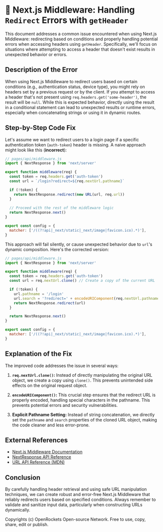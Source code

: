# 🐞 Next.js Middleware: Handling `Redirect` Errors with `getHeader`


This document addresses a common issue encountered when using Next.js Middleware: redirecting based on conditions and properly handling potential errors when accessing headers using `getHeader`.  Specifically, we'll focus on situations where attempting to access a header that doesn't exist results in unexpected behavior or errors.


## Description of the Error

When using Next.js Middleware to redirect users based on certain conditions (e.g., authentication status, device type), you might rely on headers set by a previous request or by the client. If you attempt to access a header that's not present using `req.headers.get('some-header')`, the result will be `null`. While this is expected behavior, directly using the result in a conditional statement can lead to unexpected results or runtime errors, especially when concatenating strings or using it in dynamic routes.


## Step-by-Step Code Fix

Let's assume we want to redirect users to a login page if a specific authentication token (`auth-token`) header is missing. A naive approach might look like this (**incorrect**):

```javascript
// pages/api/middleware.js
import { NextResponse } from 'next/server'

export function middleware(req) {
  const token = req.headers.get('auth-token')
  const url = `/login?redirect=${req.nextUrl.pathname}`

  if (!token) {
    return NextResponse.redirect(new URL(url, req.url))
  }
  
  // Proceed with the rest of the middleware logic
  return NextResponse.next()
}

export const config = {
  matcher: ['/((?!api|_next/static|_next/image|favicon.ico).*)'],
}
```

This approach will fail silently, or cause unexpected behavior due to `url`'s dynamic composition.  Here's the corrected version:

```javascript
// pages/api/middleware.js
import { NextResponse } from 'next/server'

export function middleware(req) {
  const token = req.headers.get('auth-token')
  const url = req.nextUrl.clone() // Create a copy of the current URL

  if (!token) {
    url.pathname = '/login'
    url.search = '?redirect=' + encodeURIComponent(req.nextUrl.pathname) // Safer encoding
    return NextResponse.redirect(url)
  }

  return NextResponse.next()
}

export const config = {
  matcher: ['/((?!api|_next/static|_next/image|favicon.ico).*)'],
}
```


## Explanation of the Fix

The improved code addresses the issue in several ways:


1. **`req.nextUrl.clone()`:** Instead of directly manipulating the original URL object, we create a copy using `clone()`. This prevents unintended side effects on the original request object.

2. **`encodeURIComponent()`:**  This crucial step ensures that the redirect URL is properly encoded, handling special characters in the pathname.  This prevents potential errors and security vulnerabilities.

3. **Explicit Pathname Setting:** Instead of string concatenation, we directly set the `pathname` and `search` properties of the cloned URL object, making the code cleaner and less error-prone.


## External References

* [Next.js Middleware Documentation](https://nextjs.org/docs/app/building-your-application/routing/middleware)
* [NextResponse API Reference](https://nextjs.org/docs/api-reference/next/server#nextresponse)
* [URL API Reference (MDN)](https://developer.mozilla.org/en-US/docs/Web/API/URL)


## Conclusion

By carefully handling header retrieval and using safe URL manipulation techniques, we can create robust and error-free Next.js Middleware that reliably redirects users based on specified conditions.  Always remember to validate and sanitize input data, particularly when constructing URLs dynamically.



Copyrights (c) OpenRockets Open-source Network. Free to use, copy, share, edit or publish.

